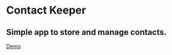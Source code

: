 # Contact Keeper

## Simple app to store and manage contacts.

[Demo](https://salty-sierra-73047.herokuapp.com/)
